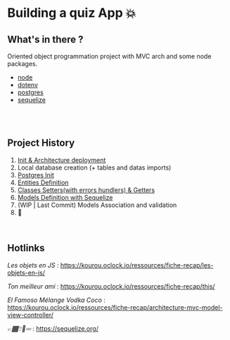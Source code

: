 # Building a quiz App :boom:

## What's in there ?
Oriented object programmation project with MVC arch and some node packages.
- [node](https://nodejs.org/fr)
- [dotenv](https://www.npmjs.com/package/dotenv)
- [postgres](https://www.npmjs.com/package/pg)
- [sequelize](https://www.npmjs.com/package/sequelize)
<br/>
<br/>

## Project History
1. [Init & Architecture deployment](https://github.com/O-clock-Cheesecake/oQuiz-mMormin/commit/db948a63ad50190e960bf13e40bf20ecde342a48)
2. Local database creation (+ tables and datas imports)
3. [Postgres Init](https://github.com/O-clock-Cheesecake/oQuiz-mMormin/commit/edbd72d5e6ce30b84b7c79166a448e25e6118165)
4. [Entities Definition](https://github.com/O-clock-Cheesecake/oQuiz-mMormin/commit/05c5cb67f2793827379f7a3445652bc5b95b9bf8)
5. [Classes Setters(with errors hundlers) & Getters](https://github.com/O-clock-Cheesecake/oQuiz-mMormin/commit/42507d254f48e507eccea343e058e6ac1124002f)
6. [Models Definition with Sequelize](https://github.com/O-clock-Cheesecake/oQuiz-mMormin/commit/b347aa6471a63fefe555c67509ecf6aa08d421e1)
7. (WIP | Last Commit) Models Association and validation
8. 👀
<br/>

## Hotlinks
*Les objets en JS* : https://kourou.oclock.io/ressources/fiche-recap/les-objets-en-js/

*Ton meilleur ami* :
https://kourou.oclock.io/ressources/fiche-recap/this/

*El Famoso Mélange Vodka Coco* :
https://kourou.oclock.io/ressources/fiche-recap/architecture-mvc-model-view-controller/

*👉🏾❔🧄💤* :
https://sequelize.org/

